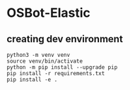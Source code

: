 # OSBot-Elastic


## creating dev environment

```
python3 -m venv venv
source venv/bin/activate
python -m pip install --upgrade pip
pip install -r requirements.txt
pip install -e .
```
